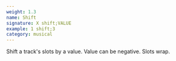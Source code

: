```yaml
---
weight: 1.3
name: Shift
signature: X shift;VALUE
example: 1 shift;3
category: musical
---
```

Shift a track's slots by a value. Value can be negative. Slots wrap.